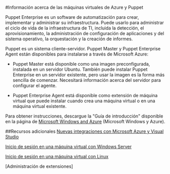 <properties
	pageTitle="Información acerca de las máquinas virtuales de Azure y Puppet"
	description="Describe la instalación y configuración de Puppet en una máquina virtual de Azure"
	services="virtual-machines"
	documentationCenter=""
	authors="KBDAzure"
	manager="timlt"
	editor=""/>

<tags
	ms.service="virtual-machines"
	ms.workload="infrastructure-services"
	ms.tgt_pltfrm="vm-windows"
	ms.devlang="na"
	ms.topic="article"
	ms.date="05/20/2015"
	ms.author="kathydav"/>

#Información acerca de las máquinas virtuales de Azure y Puppet


<p>Puppet Enterprise es un software de automatización para crear, implementar y administrar su infraestructura. Puede usarlo para administrar el ciclo de vida de la infraestructura de TI, incluida la detección, el aprovisionamiento, la administración de configuración de aplicaciones y del sistema operativo, la orquestación y la creación de informes.

Puppet es un sistema cliente-servidor. Puppet Master y Puppet Enterprise Agent están disponibles para instalarse a través de Microsoft Azure:

- Puppet Master está disponible como una imagen preconfigurada, instalada en un servidor Ubuntu. También puede instalar Puppet Enterprise en un servidor existente, pero usar la imagen es la forma más sencilla de comenzar. Necesitará información acerca del servidor para configurar el agente.

- Puppet Enterprise Agent está disponible como extensión de máquina virtual que puede instalar cuando crea una máquina virtual o en una máquina virtual existente.

Para obtener instrucciones, descargue la "Guía de introducción" disponible en la página de [Microsoft Windows and Azure](http://puppetlabs.com/solutions/microsoft) (Microsoft Windows y Azure).


##Recursos adicionales
[Nuevas integraciones con Microsoft Azure y Visual Studio]

[Inicio de sesión en una máquina virtual con Windows Server]

[Inicio de sesión en una máquina virtual con Linux]

[Administración de extensiones]

<!--Link references-->
[Nuevas integraciones con Microsoft Azure y Visual Studio]: http://puppetlabs.com/blog/new-integrations-windows-azure-and-visual-studio
[Inicio de sesión en una máquina virtual con Windows Server]: virtual-machines-log-on-windows-server.md
[Inicio de sesión en una máquina virtual con Linux]: virtual-machines-linux-how-to-log-on.md
[Azure VM extensions and features]: http://go.microsoft.com/fwlink/p/?linkid=390493&clcid=0x409

<!---HONumber=August15_HO6-->